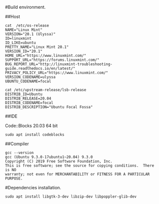 #Build environment.

##Host

```console
cat  /etc/os-release
NAME="Linux Mint"
VERSION="20.1 (Ulyssa)"
ID=linuxmint
ID_LIKE=ubuntu
PRETTY_NAME="Linux Mint 20.1"
VERSION_ID="20.1"
HOME_URL="https://www.linuxmint.com/"
SUPPORT_URL="https://forums.linuxmint.com/"
BUG_REPORT_URL="http://linuxmint-troubleshooting-guide.readthedocs.io/en/latest/"
PRIVACY_POLICY_URL="https://www.linuxmint.com/"
VERSION_CODENAME=ulyssa
UBUNTU_CODENAME=focal
```

```console
cat /etc/upstream-release/lsb-release 
DISTRIB_ID=Ubuntu
DISTRIB_RELEASE=20.04
DISTRIB_CODENAME=focal
DISTRIB_DESCRIPTION="Ubuntu Focal Fossa"
```
##IDE

Code::Blocks 20.03 64 bit
```console
sudo apt install codeblocks
```

##Compiler

```console
gcc --version
gcc (Ubuntu 9.3.0-17ubuntu1~20.04) 9.3.0
Copyright (C) 2019 Free Software Foundation, Inc.
This is free software; see the source for copying conditions.  There is NO
warranty; not even for MERCHANTABILITY or FITNESS FOR A PARTICULAR PURPOSE.
```

#Dependencies installation.

```console
sudo apt install libgtk-3-dev libzip-dev libpoppler-glib-dev
```
